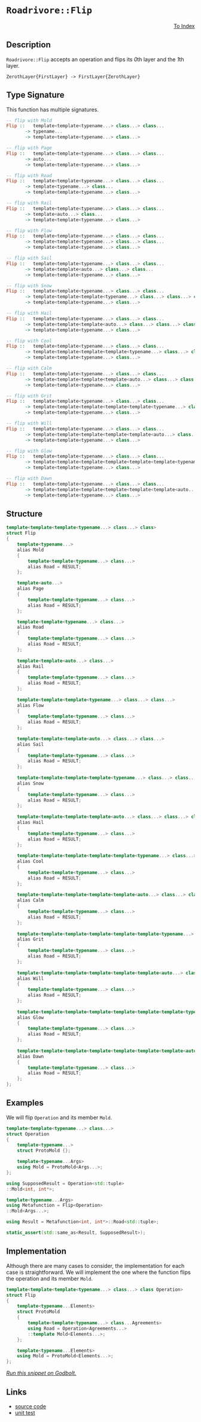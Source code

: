 <!-- Copyright 2024 Feng Mofan
SPDX-License-Identifier: Apache-2.0 -->

# `Roadrivore::Flip`

<p style='text-align: right;'><a href="../../../index.md#higher-order-modifications-4">To Index</a></p>

## Description

`Roadrivore::Flip` accepts an operation and flips its *0*th layer and the *1*th layer.

<pre><code>ZerothLayer{FirstLayer} -> FirstLayer{ZerothLayer}</code></pre>

## Type Signature

This function has multiple signatures.

```Haskell
-- flip with Mold
Flip ::   template<template<typename...> class...> class... 
       -> typename...
       -> template<template<typename...> class...>

-- flip with Page
Flip ::   template<template<typename...> class...> class... 
       -> auto...
       -> template<template<typename...> class...>

-- flip with Road
Flip ::   template<template<typename...> class...> class... 
       -> template<typename...> class...
       -> template<template<typename...> class...>

-- flip with Rail
Flip ::   template<template<typename...> class...> class... 
       -> template<auto...> class...
       -> template<template<typename...> class...>

-- flip with Flow
Flip ::   template<template<typename...> class...> class... 
       -> template<template<typename...> class...> class...
       -> template<template<typename...> class...>

-- flip with Sail
Flip ::   template<template<typename...> class...> class... 
       -> template<template<auto...> class...> class...
       -> template<template<typename...> class...>

-- flip with Snow
Flip ::   template<template<typename...> class...> class... 
       -> template<template<template<typename...> class...> class...> class...
       -> template<template<typename...> class...>

-- flip with Hail
Flip ::   template<template<typename...> class...> class... 
       -> template<template<template<auto...> class...> class...> class...
       -> template<template<typename...> class...>

-- flip with Cool
Flip ::   template<template<typename...> class...> class... 
       -> template<template<template<template<typename...> class...> class...> class...> class...
       -> template<template<typename...> class...>

-- flip with Calm
Flip ::   template<template<typename...> class...> class... 
       -> template<template<template<template<auto...> class...> class...> class...> class...
       -> template<template<typename...> class...>

-- flip with Grit
Flip ::   template<template<typename...> class...> class... 
       -> template<template<template<template<template<typename...> class...> class...> class...> class...> class...
       -> template<template<typename...> class...>

-- flip with Will
Flip ::   template<template<typename...> class...> class... 
       -> template<template<template<template<template<auto...> class...> class...> class...> class...> class...
       -> template<template<typename...> class...>

-- flip with Glow
Flip ::   template<template<typename...> class...> class... 
       -> template<template<template<template<template<template<typename...> class...> class...> class...> class...> class...> class...
       -> template<template<typename...> class...>

-- flip with Dawn
Flip ::   template<template<typename...> class...> class... 
       -> template<template<template<template<template<template<auto...> class...> class...> class...> class...> class...> class...
       -> template<template<typename...> class...>
```

## Structure

```C++
template<template<template<typename...> class...> class>
struct Flip
{
    template<typename...>
    alias Mold
    {
        template<template<typename...> class...>
        alias Road = RESULT;
    };

    template<auto...>
    alias Page
    {
        template<template<typename...> class...>
        alias Road = RESULT;
    };

    template<template<typename...> class...>
    alias Road
    {
        template<template<typename...> class...>
        alias Road = RESULT;
    };
    
    template<template<auto...> class...>
    alias Rail
    {
        template<template<typename...> class...>
        alias Road = RESULT;
    };
    
    template<template<template<typename...> class...> class...>
    alias Flow
    {
        template<template<typename...> class...>
        alias Road = RESULT;
    };
    
    template<template<template<auto...> class...> class...>
    alias Sail
    {
        template<template<typename...> class...>
        alias Road = RESULT;
    };
    
    template<template<template<template<typename...> class...> class...> class...>
    alias Snow
    {
        template<template<typename...> class...>
        alias Road = RESULT;
    };
    
    template<template<template<template<auto...> class...> class...> class...>
    alias Hail
    {
        template<template<typename...> class...>
        alias Road = RESULT;
    };
    
    template<template<template<template<template<typename...> class...> class...> class...> class...>
    alias Cool
    {
        template<template<typename...> class...>
        alias Road = RESULT;
    };
    
    template<template<template<template<template<auto...> class...> class...> class...> class...>
    alias Calm
    {
        template<template<typename...> class...>
        alias Road = RESULT;
    };
    
    template<template<template<template<template<template<typename...> class...> class...> class...> class...> class...>
    alias Grit
    {
        template<template<typename...> class...>
        alias Road = RESULT;
    };
    
    template<template<template<template<template<template<auto...> class...> class...> class...> class...> class...>
    alias Will
    {
        template<template<typename...> class...>
        alias Road = RESULT;
    };
    
    template<template<template<template<template<template<template<typename...> class...> class...> class...> class...> class...> class...>
    alias Glow
    {
        template<template<typename...> class...>
        alias Road = RESULT;
    };
    
    template<template<template<template<template<template<template<auto...> class...> class...> class...> class...> class...> class...>
    alias Dawn
    {
        template<template<typename...> class...>
        alias Road = RESULT;
    };
};
```

## Examples

We will flip `Operation` and its member `Mold`.

```C++
template<template<typename...> class...>
struct Operation
{
    template<typename...>
    struct ProtoMold {};

    template<typename...Args>
    using Mold = ProtoMold<Args...>;
};

using SupposedResult = Operation<std::tuple>
::Mold<int, int*>;

template<typename...Args>
using Metafunction = Flip<Operation>
::Mold<Args...>;

using Result = Metafunction<int, int*>::Road<std::tuple>;

static_assert(std::same_as<Result, SupposedResult>);
```

## Implementation

Although there are many cases to consider, the implementation for each case is straightforward.
We will implement the one where the function flips the operation and its member `Mold`.

```C++
template<template<template<typename...> class...> class Operation>
struct Flip
{
    template<typename...Elements>
    struct ProtoMold 
    {
        template<template<typename...> class...Agreements>
        using Road = Operation<Agreements...>
        ::template Mold<Elements...>;
    };

    template<typename...Elements>
    using Mold = ProtoMold<Elements...>;
};
```

[*Run this snippet on Godbolt.*](https://godbolt.org/#z:OYLghAFBqd5QCxAYwPYBMCmBRdBLAF1QCcAaPECAMzwBtMA7AQwFtMQByARg9KtQYEAysib0QXACx8BBAKoBnTAAUAHpwAMvAFYTStJg1DIApACYAQuYukl9ZATwDKjdAGFUtAK4sGIAMykrgAyeAyYAHI%2BAEaYxBLSAA6oCoRODB7evnrJqY4CoeFRLLHxXLaY9vkMQgRMxASZPn6BdpgO6bX1BIWRMXEJtnUNTdnlCsM9YX0lA1wAlLaoXsTI7BwEmCyJBpsm/m6b27uY%2B4dbO0x7BwQAnomMrJgAdK/72ADUyAYKCq/P7y%2BPwUHwA8g9iFd0u8TBoAIITYheBwfABitDwiVhcJMAHYrPCPkSPkdLtdDvdHmx/th6GxBAoYYTiYjkQQPspiKgiABZTzoD7Y4mC/FC4XE0knM6Sq6nG6U5jUt7%2BT7fJi/f5w4DETBbRgERkqsXij5eVJGD4AJVQTAF%2BwAImCIVCBGctTq9Qz/ky4SaiSAQDLNh8%2BbR0GdaZ6Dd6jf4Cb7iXj7ft48aSRcpfKHoqXq9I/SDT7hWawsAQ/zBf5HZzuahQ%2BGDvn9X9ldgU9ik%2B34diAPQAKgHg6HPd7g4AKtghGPByP4f2hwvZzju2Z/GFvl4sJW3F5HBi7j7sUG5edjrLpQqnjHVcDr9jWSjwXEXQwO6LmUTjxfs1fW2mH%2ByNa8hWeJWLiyZxh2H7pme5J3D%2BSrPHCxDAIabbQSWFr1pW1ZcsBYZuihLYArGqbgV2y5wphZZCF4iS5Jg6CWpgCheLQ7IOk6z7VGcEzoAGBB0fQPoBvWZxhAQpAfBJfYwpB3bwl%2BWZUrmSFET61EhpgdRUF4DAdAIOFohiWIHE%2BkI8Ua8KifyhGoXe8mUZpzGsexRk8tpTC6fplluBJUkye8AbWravEEPxgZCXKbaOfedSOMgAD66pKA0EB8QGChPMlhpuC5bGSR8tH0SkjH5ex7zzCmHCLLQnAAKy8H43C8KgnBuNY1gfAoyyrJggqrjwpAEJoNWLAA1iA9WSM8GiSFwuL%2BBo9UaGYABsa1mAAHFt%2BicJIvAsBIGgaKQzVaKQbUcLwCggKdI0cFoixwLAMCICAywEIku7kJQaDbHQcQRE8nCqFta0ALRrZIHzAMgyAfFIzxmLwjGECQeD8eU/CCCIYjsFIMiCIoKjqI9Oh6AA7pCiScDwtUNU1o2XZwoK7t97KoFQHxg5D0Ow/DiMzWYHwQB4AP0MQA3%2BAsvAPU9pAQEg/2JIDZAUBAKtqyAwBSGYfB0JsxC3RA0TM9EYT1LcdO8BbzDELcoLRNo7QPUN/0FqCDC0Nb5OkFg0ReMAbhiLQt0tf7WyGMA4h%2B/gOodAAbixzOYKo7S7usQ0SZUzMYtEkIOx4WDMwQxB4EdEfJ8Q0SlfaUdGBiRijYsVAGKhABqeCYJTT7NUNOPCKI4iE4PJNqMzujlAYzemJY1j6Hg0S3ZAiyoIk1ThxDfEOnPViWGYF2oNX5dYCvECLG0Bl%2BBArijH45QhNMxSlDkKRpAI99v3k6S9C/cwVCqJ0SYX9xiVFdsA7of9%2BhlCGN0UBcCGjQNmGUS%2BvU1gSAZhwRqZ1mZXR5uDKGMM4YIyRiLCAuB0ZS3MDLeYcsW6LAQJgW0AwL6kEmpIfwzwACc/hcSSDmmYSQa0Tr1TWtwvaHADqkCOjLZ4a0uBrS2twraijppcHqrwtauC/ZXRundYaLdFZvSVh9dmP0NZa0lsDNgnB6gsETriCGTAgTR0Rtw54XBZqo3wEQU%2BehB54xHtIMeSgJ5%2B10PramTBaYtSwTg86rVWbmM5tzexjjnGuItFwDxXiNCi3FqrSW0szB0MMeTZ6ytUASziL9TW1SikDHSU4tURgclcFOjQdicQTZmz9nbK2NtSADIdk7F2Dghke31F7H2zMA5BxDrQMOQysAsGjrHC68cIHJ3DhdNOGdNhDJznVP2%2BdC63GLusC6ZcK5DOrrXJQ9c1mN1LEYtuTBO7d17tmIZgTh4ExCbIceZMLqRP0NHFAnVLCL2XvANeG90hbx3lWPe1hD6tRPpjFOq9AEQOcLfBg7hPDND0E/IoMDv4fwyMSsYpBchUuQa/MBQCBBdBGDSh%2BuLr5sqmOSlBegJjwI5QKyYjK5hoJWBghYkiEl4M4B8ZpmTWllhyZ42aotKF%2BOlrLcpT1GHMKwPENhJzpGyI8XNXEmjcSLUkEI6G5REks2urYAx8sarGPgKYz6HM6lWKBiDDg9j%2BYsAUInBGidVUnAmD4qhmMAmyCCQCom8gwkgopoEaJsT6YyqZro5JX1dwfC5gq4gLBg2hvDZG2UEwCkNLVtLfwZS3WVJQHWyWvq20DDDfRRKEbuGJSjQQZKpboYG26cbSgfSLojN9kNGdYzXaTOqZ7b2vtNmYEDsHUO4chqrPWVc3gWyk4pz9vs5AmcjmCFzqcpe5zLml3LpXIa9y64Nxjq8ipfB24KC7j3PuvyE3/MGKE0mk8AjgtnlCmw%2Bdz7ws3pwHsGVUUHyPpis%2BcKuXVBcIShBZKZhMrpe/aoCD6XVDFbAq%2B1QeUIMo5ApBz8KXjBAcKpjUCGP8ulT1SVBN4m5qPvKoNMMQ1ho%2BH254g6NW%2BJINqptDDSBMJYUarBpqQBmA8f4fw9UVrzROhp3ESidH8edbde6cmOH1R4fVLa61uGSG4YtPhXBAgnP8HxpJzrm1YJRoZ9z9CKmLGrqkZwkggA%3D%3D)

## Links

- [source code](../../../../conceptrodon/roadrivore/flip.hpp)
- [unit test](../../../../tests/unit/metafunctions/roadrivore/flip.test.hpp)
